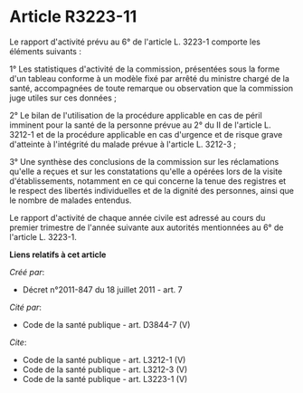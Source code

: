 # Article R3223-11

Le rapport d'activité prévu au 6° de l'article L. 3223-1 comporte les éléments suivants : 

1° Les statistiques d'activité de la commission, présentées sous la forme d'un tableau conforme à un modèle fixé par arrêté
du ministre chargé de la santé, accompagnées de toute remarque ou observation que la commission juge utiles sur ces
données ; 

2° Le bilan de l'utilisation de la procédure applicable en cas de péril imminent pour la santé de la personne prévue au 2° du
II de l'article L. 3212-1 et de la procédure applicable en cas d'urgence et de risque grave d'atteinte à l'intégrité du
malade prévue à l'article L. 3212-3 ; 

3° Une synthèse des conclusions de la commission sur les réclamations qu'elle a reçues et sur les constatations qu'elle a
opérées lors de la visite d'établissements, notamment en ce qui concerne la tenue des registres et le respect des libertés
individuelles et de la dignité des personnes, ainsi que le nombre de malades entendus. 

Le rapport d'activité de chaque année civile est adressé au cours du premier trimestre de l'année suivante aux autorités
mentionnées au 6° de l'article L. 3223-1.

**Liens relatifs à cet article**

_Créé par_:

  - Décret n°2011-847 du 18 juillet 2011 - art. 7

_Cité par_:

  - Code de la santé publique - art. D3844-7 (V)

_Cite_:

  - Code de la santé publique - art. L3212-1 (V)
  - Code de la santé publique - art. L3212-3 (V)
  - Code de la santé publique - art. L3223-1 (V)

